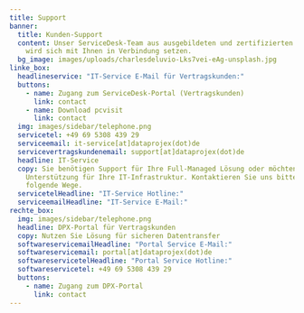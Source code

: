 ```yaml
---
title: Support
banner:
  title: Kunden-Support
  content: Unser ServiceDesk-Team aus ausgebildeten und zertifizierten Consultants
    wird sich mit Ihnen in Verbindung setzen.
  bg_image: images/uploads/charlesdeluvio-Lks7vei-eAg-unsplash.jpg
linke_box:
  headlineservice: "IT-Service E-Mail für Vertragskunden:"
  buttons:
    - name: Zugang zum ServiceDesk-Portal (Vertragskunden)
      link: contact
    - name: Download pcvisit
      link: contact
  img: images/sidebar/telephone.png
  servicetel: +49 69 5308 439 29
  serviceemail: it-service[at]dataprojex(dot)de
  servicevertragskundenemail: support[at]dataprojex(dot)de
  headline: IT-Service
  copy: Sie benötigen Support für Ihre Full-Managed Lösung oder möchten
    Unterstützung für Ihre IT-Infrastruktur. Kontaktieren Sie uns bitte über
    folgende Wege.
  servicetelHeadline: "IT-Service Hotline:"
  serviceemailHeadline: "IT-Service E-Mail:"
rechte_box:
  img: images/sidebar/telephone.png
  headline: DPX-Portal für Vertragskunden
  copy: Nutzen Sie Lösung für sicheren Datentransfer
  softwareservicemailHeadline: "Portal Service E-Mail:"
  softwareservicemail: portal[at]dataprojex(dot)de
  softwareservicetelHeadline: "Portal Service Hotline:"
  softwareservicetel: +49 69 5308 439 29
  buttons:
    - name: Zugang zum DPX-Portal
      link: contact
---
```

